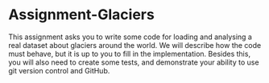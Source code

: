 # Assignment-Glaciers

This assignment asks you to write some code for loading and analysing a real dataset about glaciers around the world. We will describe how the code must behave, but it is up to you to fill in the implementation.
Besides this, you will also need to create some tests, and demonstrate your ability to use git version control and GitHub.
